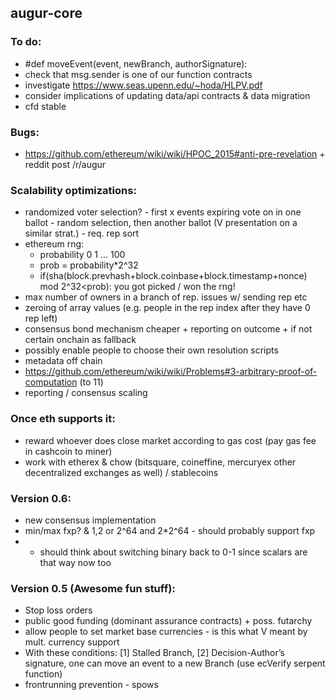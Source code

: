 augur-core
----------

### To do:
- #def moveEvent(event, newBranch, authorSignature):
- check that msg.sender is one of our function contracts
- investigate https://www.seas.upenn.edu/~hoda/HLPV.pdf
- consider implications of updating data/api contracts & data migration
- cfd stable

### Bugs:
- https://github.com/ethereum/wiki/wiki/HPOC_2015#anti-pre-revelation + reddit post /r/augur

### Scalability optimizations:
- randomized voter selection? - first x events expiring vote on in one ballot - random selection, then another ballot (V presentation on a similar strat.) - req. rep sort
- ethereum rng:
  - probability 0 1 ... 100
  - prob = probability*2^32
  - if(sha(block.prevhash+block.coinbase+block.timestamp+nonce) mod 2^32<prob):
	   	you got picked / won the rng!
- max number of owners in a branch of rep. issues w/ sending rep etc
- zeroing of array values (e.g. people in the rep index after they have 0 rep left)
- consensus bond mechanism cheaper + reporting on outcome + if not certain onchain as fallback
- possibly enable people to choose their own resolution scripts
- metadata off chain
- https://github.com/ethereum/wiki/wiki/Problems#3-arbitrary-proof-of-computation (to 11)
- reporting / consensus scaling

### Once eth supports it:
- reward whoever does close market according to gas cost (pay gas fee in cashcoin to miner)
- work with etherex & chow (bitsquare, coineffine, mercuryex other decentralized exchanges as well) / stablecoins

### Version 0.6:
  - new consensus implementation
  - min/max fxp? & 1,2 or 2^64 and 2*2^64 - should probably support fxp
  - + should think about switching binary back to 0-1 since scalars are that way now too

### Version 0.5 (Awesome fun stuff):
- Stop loss orders
- public good funding (dominant assurance contracts) + poss. futarchy
- allow people to set market base currencies - is this what V meant by mult. currency support
- With these conditions: [1] Stalled Branch, [2] Decision-Author’s signature, one can move an event to a new Branch (use ecVerify serpent function)
- frontrunning prevention - spows
